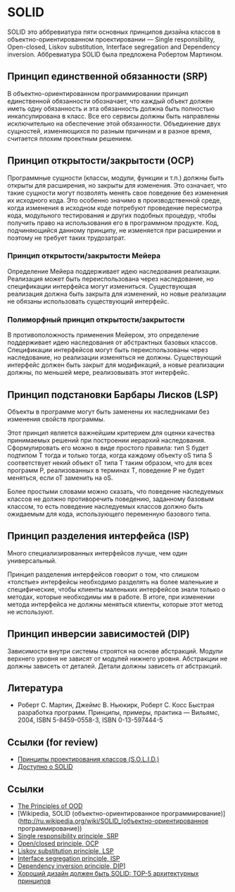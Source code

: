 # SOLID

SOLID это аббревиатура пяти основных принципов дизайна классов в объектно-ориентированном проектировании — Single responsibility, Open-closed, Liskov substitution, Interface segregation and Dependency inversion. Аббревиатура SOLID была предложена Робертом Мартином.

##  Принцип единственной обязанности (SRP) 

В объектно-ориентированном программировании принцип единственной обязанности обозначает, что каждый объект должен иметь одну обязанность и эта обязанность должна быть полностью инкапсулирована в класс. Все его сервисы должны быть направлены исключительно на обеспечение этой обязанности. Объединение двух сущностей, изменяющихся по разным причинам и в разное время, считается плохим проектным решением.

## Принцип открытости/закрытости (OCP)

Программные сущности (классы, модули, функции и т.п.) должны быть открыты для расширения, но закрыты для изменения. Это означает, что такие сущности могут позволять менять свое поведение без изменения их исходного кода. Это особенно значимо в производственной среде, когда изменения в исходном коде потребуют проведение пересмотра кода, модульного тестирования и других подобных процедур, чтобы получить право на использования его в программном продукте. Код, подчиняющийся данному принципу, не изменяется при расширении и поэтому не требует таких трудозатрат.

### Принцип открытости/закрытости Мейера

Определение Мейера поддерживает идею наследования реализации. Реализация может быть переиспользована через наследование, но спецификации интерфейса могут измениться. Существующая реализация должна быть закрыта для изменений, но новые реализации не обязаны использовать существующий интерфейс.

### Полиморфный принцип открытости/закрытости

В противоположность применения Мейером, это определение поддерживает идею наследования от абстрактных базовых классов. Спецификации интерфейсов могут быть переиспользованы через наследование, но реализации изменяться не должны. Существующий интерфейс должен быть закрыт для модификаций, а новые реализации должны, по меньшей мере, реализовывать этот интерфейс.

## Принцип подстановки Барбары Лисков (LSP)

Объекты в программе могут быть заменены их наследниками без изменения свойств программы. 

Этот принцип является важнейшим критерием для оценки качества принимаемых решений при построении иерархий наследования. Сформулировать его можно в виде простого правила: тип S будет подтипом Т тогда и только тогда, когда каждому объекту oS типа S соответствует некий объект oT типа T таким образом, что для всех программ P, реализованных в терминах T, поведение P не будет меняться, если oT заменить на oS.

Более простыми словами можно сказать, что поведение наследуемых классов не должно противоречить поведению, заданному базовым классом, то есть поведение наследуемых классов должно быть ожидаемым для кода, использующего переменную базового типа.

## Принцип разделения интерфейса (ISP)

Много специализированных интерфейсов лучше, чем один универсальный. 

Принцип разделения интерфейсов говорит о том, что слишком «толстые» интерфейсы необходимо разделять на более маленькие и специфические, чтобы клиенты маленьких интерфейсов знали только о методах, которые необходимы им в работе. В итоге, при изменении метода интерфейса не должны меняться клиенты, которые этот метод не используют.

## Принцип инверсии зависимостей (DIP)

Зависимости внутри системы строятся на основе абстракций. Модули верхнего уровня не зависят от модулей нижнего уровня. Абстракции не должны зависеть от деталей. Детали должны зависеть от абстракций.


## Литература

 - Роберт С. Мартин, Джеймс В. Ньюкирк, Роберт С. Косс Быстрая разработка программ. Принципы, примеры, практика — Вильямс, 2004, ISBN 5-8459-0558-3, ISBN 0-13-597444-5

## Ссылки (for review)

 - [Принципы проектирования классов (S.O.L.I.D.)](http://blog.byndyu.ru/2009/10/solid.html)
 - [Доступно о SOLID](http://muradovm.blogspot.com/2012/03/solid.html)


## Ссылки

 - [The Principles of OOD](http://butunclebob.com/ArticleS.UncleBob.PrinciplesOfOod)
 - [Wikipedia, SOLID (объектно-ориентированное программирование)](http://ru.wikipedia.org/wiki/SOLID_(объектно-ориентированное программирование)) 
 - [Single responsibility principle, SRP](http://en.wikipedia.org/wiki/Single_responsibility_principle)
 - [Open/closed principle, OCP](http://en.wikipedia.org/wiki/Open/closed_principle)
 - [Liskov substitution principle, LSP](http://en.wikipedia.org/wiki/Liskov_substitution_principle)
 - [Interface segregation principle, ISP](http://en.wikipedia.org/wiki/Interface_segregation_principle)
 - [Dependency inversion principle, DIP](http://en.wikipedia.org/wiki/Dependency_inversion_principle)]
 - [Хороший дизайн должен быть SOLID: TOP-5 архитектурных принципов](http://igor.quatrocode.com/2008/09/solid-top-5.html)


